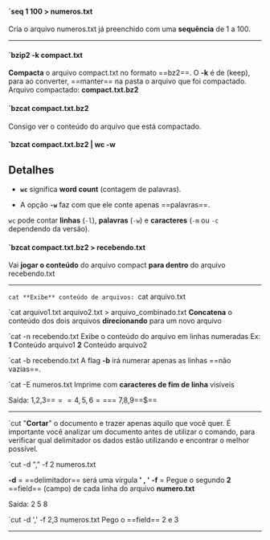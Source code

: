 #### `seq  1 100 > numeros.txt

Cria o arquivo numeros.txt já preenchido com uma **sequência** de 1 a 100.

------------------------------------------------------------------------
#### `bzip2 -k compact.txt

**Compacta** o arquivo compact.txt no formato ==bz2==. O **-k** é de (keep), para ao converter, ==manter== na pasta o arquivo que foi compactado.
Arquivo compactado: **compact.txt.bz2**

#### `bzcat compact.txt.bz2
Consigo ver o conteúdo do arquivo que está compactado.

#### `bzcat compact.txt.bz2 | wc -w
## **Detalhes**

- **`wc`** significa **word count** (contagem de palavras).
    
- A opção **`-w`** faz com que ele conte apenas ==palavras==.

`wc` pode contar **linhas** (`-l`), **palavras** (`-w`) e **caracteres** (`-m` ou `-c` dependendo da versão).

#### `bzcat compact.txt.bz2 > recebendo.txt

Vai **jogar o conteúdo** do arquivo compact **para dentro** do arquivo recebendo.txt 

------------------------------------------------------------------------
`cat
 **Exibe** conteúdo de arquivos: `cat arquivo.txt

`cat arquivo1.txt arquivo2.txt > arquivo_combinado.txt
**Concatena** o conteúdo dos dois arquivos **direcionando** para um novo arquivo

`cat -n recebendo.txt
Exibe o conteúdo do arquivo em linhas numeradas
Ex: 
**1** Conteúdo arquivo1
**2** Conteúdo arquivo2

`cat -b recebendo.txt
A flag **-b** irá numerar apenas as linhas ==não vazias==.

`cat -E numeros.txt
Imprime com **caracteres de fim de linha** visíveis

Saída: 
		1,2,3==$==
		4,5,6==$==
		7,8,9==$==

------------------------------------------------------------------------
`cut
"**Cortar**" o documento e trazer apenas aquilo que você quer. É importante você analizar um documento antes de utilizar o comando, para verificar qual delimitador os dados estão utilizando e encontrar o melhor possível.

`cut -d "," -f 2 numeros.txt

**-d** = ==delimitador== será uma vírgula **' , '**
**-f** =  Pegue o segundo **2** ==field== (campo) de cada linha do arquivo **numero.txt**

Saída:
		2
		5
		8

`cut -d ',' -f 2,3 numeros.txt
Pego o ==field== 2 e 3

------------------------------------------------------------------------


